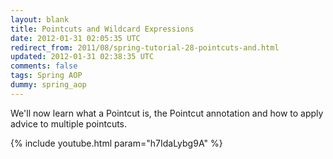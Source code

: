 ```yaml
---           
layout: blank
title: Pointcuts and Wildcard Expressions
date: 2012-01-31 02:05:35 UTC
redirect_from: 2011/08/spring-tutorial-28-pointcuts-and.html
updated: 2012-01-31 02:38:35 UTC
comments: false
tags: Spring AOP
dummy: spring_aop
---
```


We'll now learn what a Pointcut is, the Pointcut annotation and how to apply advice to multiple pointcuts.

{% include youtube.html param="h7IdaLybg9A" %}